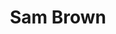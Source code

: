 ---
title: "Sam Brown"
summary: "Female British singer-songwriter, born October 7 1964, Stratford, London, England. Best known for her 1988 international hit single \"Stop\". Daughter of and ."
slug: "sam-brown"
image: "sam-brown.jpg"
apple_music_artist_url: "https://music.apple.com/gb/artist/sam-brown/464379161"
wikipedia_url: "none"
---